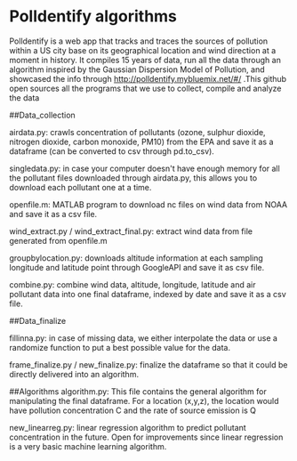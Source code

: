 # Polldentify algorithms

Polldentify is a web app that tracks and traces the sources of pollution within a US city base on its geographical location and wind direction at a moment in history. It compiles 15 years of data, run all the data through an algorithm inspired by the Gaussian Dispersion Model of Pollution, and showcased the info through http://polldentify.mybluemix.net/#/ .This github open sources all the programs that we use to collect, compile and analyze the data

##Data_collection

airdata.py: crawls concentration of pollutants (ozone, sulphur dioxide, nitrogen dioxide, carbon monoxide, PM10) from the EPA and save it as a dataframe (can be converted to csv through pd.to_csv).

singledata.py: in case your computer doesn't have enough memory for all the pollutant files downloaded through airdata.py, this allows you to download each pollutant one at a time. 

openfile.m: MATLAB program to download nc files on wind data from NOAA and save it as a csv file.

wind_extract.py / wind_extract_final.py: extract wind data from file generated from openfile.m

groupbylocation.py: downloads altitude information at each sampling longitude and latitude point through GoogleAPI and save it as csv file.

combine.py: combine wind data, altitude, longitude, latitude and air pollutant data into one final dataframe, indexed by date and save it as a csv file.

##Data_finalize

fillinna.py: in case of missing data, we either interpolate the data or use a randomize function to put a best possible value for the data.

frame_finalize.py / new_finalize.py: finalize the dataframe so that it could be directly delivered into an algorithm.

##Algorithms
algorithm.py: This file contains the general algorithm for manipulating the final dataframe. For a location (x,y,z), the location would have pollution concentration C and the rate of source emission is Q

new_linearreg.py: linear regression algorithm to predict pollutant concentration in the future. Open for improvements since linear regression is a very basic machine learning algorithm.
